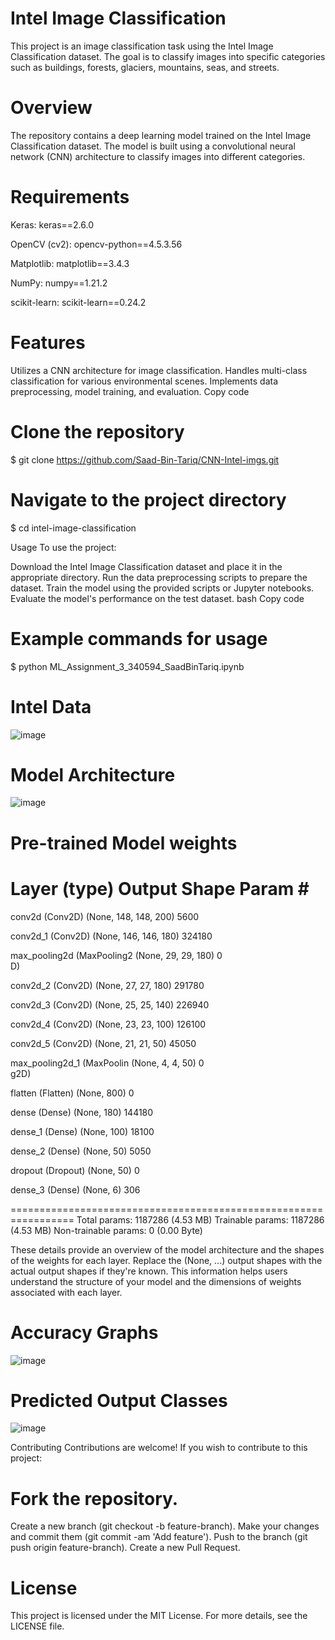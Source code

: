 # Intel Image Classification
This project is an image classification task using the Intel Image Classification dataset. The goal is to classify images into specific categories such as buildings, forests, glaciers, mountains, seas, and streets.

# Overview
The repository contains a deep learning model trained on the Intel Image Classification dataset. The model is built using a convolutional neural network (CNN) architecture to classify images into different categories.

# Requirements
Keras:
keras==2.6.0

OpenCV (cv2):
opencv-python==4.5.3.56

Matplotlib:
matplotlib==3.4.3

NumPy:
numpy==1.21.2

scikit-learn:
scikit-learn==0.24.2

# Features
Utilizes a CNN architecture for image classification.
Handles multi-class classification for various environmental scenes.
Implements data preprocessing, model training, and evaluation.
Copy code

# Clone the repository
$ git clone https://github.com/Saad-Bin-Tariq/CNN-Intel-imgs.git

# Navigate to the project directory
$ cd intel-image-classification


Usage
To use the project:

Download the Intel Image Classification dataset and place it in the appropriate directory.
Run the data preprocessing scripts to prepare the dataset.
Train the model using the provided scripts or Jupyter notebooks.
Evaluate the model's performance on the test dataset.
bash
Copy code
# Example commands for usage
$ python ML_Assignment_3_340594_SaadBinTariq.ipynb
# Intel Data 
![image](https://github.com/Saad-Bin-Tariq/CNN-Intel-imgs/assets/87191427/bde6a373-7160-451e-8c92-a74abb259e48)
# Model Architecture
![image](https://github.com/Saad-Bin-Tariq/CNN-Intel-imgs/assets/87191427/7e811b37-cd5e-424b-8f8e-4d3096aa85d1)
# Pre-trained Model weights 
 Layer (type)                Output Shape              Param #   
=================================================================
 conv2d (Conv2D)             (None, 148, 148, 200)     5600      
                                                                 
 conv2d_1 (Conv2D)           (None, 146, 146, 180)     324180    
                                                                 
 max_pooling2d (MaxPooling2  (None, 29, 29, 180)       0         
 D)                                                              
                                                                 
 conv2d_2 (Conv2D)           (None, 27, 27, 180)       291780    
                                                                 
 conv2d_3 (Conv2D)           (None, 25, 25, 140)       226940    
                                                                 
 conv2d_4 (Conv2D)           (None, 23, 23, 100)       126100    
                                                                 
 conv2d_5 (Conv2D)           (None, 21, 21, 50)        45050     
                                                                 
 max_pooling2d_1 (MaxPoolin  (None, 4, 4, 50)          0         
 g2D)                                                            
                                                                 
 flatten (Flatten)           (None, 800)               0         
                                                                 
 dense (Dense)               (None, 180)               144180    
                                                                 
 dense_1 (Dense)             (None, 100)               18100     
                                                                 
 dense_2 (Dense)             (None, 50)                5050      
                                                                 
 dropout (Dropout)           (None, 50)                0         
                                                                 
 dense_3 (Dense)             (None, 6)                 306       
                                                                 
=================================================================
Total params: 1187286 (4.53 MB)
Trainable params: 1187286 (4.53 MB)
Non-trainable params: 0 (0.00 Byte)

These details provide an overview of the model architecture and the shapes of the weights for each layer. Replace the (None, ...) output shapes with the actual output shapes if they're known. This information helps users understand the structure of your model and the dimensions of weights associated with each layer.
# Accuracy Graphs 
![image](https://github.com/Saad-Bin-Tariq/CNN-Intel-imgs/assets/87191427/2bd80b20-4def-4329-9ce7-22eed661feaf)
# Predicted Output Classes
![image](https://github.com/Saad-Bin-Tariq/CNN-Intel-imgs/assets/87191427/38dd1b01-fe6e-4fa4-947b-bce60b3fec28)

Contributing
Contributions are welcome! If you wish to contribute to this project:

# Fork the repository.
Create a new branch (git checkout -b feature-branch).
Make your changes and commit them (git commit -am 'Add feature').
Push to the branch (git push origin feature-branch).
Create a new Pull Request.
# License
This project is licensed under the MIT License. For more details, see the LICENSE file.
